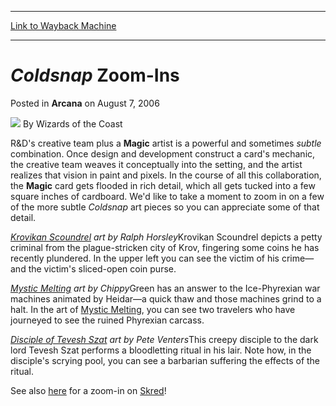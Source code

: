 
---
[Link to Wayback Machine](https://web.archive.org/web/20220705073634/https://magic.wizards.com/en/articles/archive/arcana/coldsnap-zoom-ins-2006-08-07)

[_metadata_:author]:- "Wizards of the Coast"
[_metadata_:description]:- "R&D's creative team plus a Magic artist is a powerful and sometimes subtle combination. Once design and development construct a card's mechanic, the creative team weaves it conceptually into the setting, and the artist realizes that vision in paint and pixels. In the course of all this collaboration, the Magic card gets flooded in rich detail, which all gets tucked into a few"
[_metadata_:generator]:- "Drupal 7 (http://drupal.org)"
[_metadata_:node]:- "703451"
[_metadata_:publish_date]:- "2006-08-07"
[_metadata_:source]:- "div-main-content"
[_metadata_:title]:- "Coldsnap Zoom-Ins"
[_metadata_:wayback_capture_timestamp]:- "2022-07-05 07:36:34"
[_metadata_:wayback_raw_url]:- "https://web.archive.org/web/20220705073634id_/https://magic.wizards.com/en/articles/archive/arcana/coldsnap-zoom-ins-2006-08-07"
[_metadata_:wayback_url]:- "https://magic.wizards.com/en/articles/archive/arcana/coldsnap-zoom-ins-2006-08-07"
---


*Coldsnap* Zoom-Ins
===================



 Posted in **Arcana**
 on August 7, 2006 






![](https://media.magic.wizards.com/styles/auth_small/public/images/person/wizards_author.jpg)
By Wizards of the Coast











R&D's creative team plus a **Magic** artist is a powerful and sometimes *subtle* combination. Once design and development construct a card's mechanic, the creative team weaves it conceptually into the setting, and the artist realizes that vision in paint and pixels. In the course of all this collaboration, the **Magic** card gets flooded in rich detail, which all gets tucked into a few square inches of cardboard. We'd like to take a moment to zoom in on a few of the more subtle *Coldsnap* art pieces so you can appreciate some of that detail.

  
*[Krovikan Scoundrel](https://gatherer.wizards.com/Pages/Card/Details.aspx?name=Krovikan+Scoundrel) art by Ralph Horsley*Krovikan Scoundrel depicts a petty criminal from the plague-stricken city of Krov, fingering some coins he has recently plundered. In the upper left you can see the victim of his crime—and the victim's sliced-open coin purse.

  
*[Mystic Melting](https://gatherer.wizards.com/Pages/Card/Details.aspx?name=Mystic+Melting) art by Chippy*Green has an answer to the Ice-Phyrexian war machines animated by Heidar—a quick thaw and those machines grind to a halt. In the art of [Mystic Melting](https://gatherer.wizards.com/Pages/Card/Details.aspx?name=Mystic+Melting), you can see two travelers who have journeyed to see the ruined Phyrexian carcass.

  
*[Disciple of Tevesh Szat](https://gatherer.wizards.com/Pages/Card/Details.aspx?name=Disciple+of+Tevesh+Szat) art by Pete Venters*This creepy disciple to the dark lord Tevesh Szat performs a bloodletting ritual in his lair. Note how, in the disciple's scrying pool, you can see a barbarian suffering the effects of the ritual.

See also [here](/en/articles/archive/mystery-skred-2006-07-27) for a zoom-in on [Skred](https://gatherer.wizards.com/Pages/Card/Details.aspx?name=Skred)!







